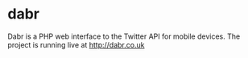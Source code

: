 dabr
====

Dabr is a PHP web interface to the Twitter API for mobile devices.
The project is running live at http://dabr.co.uk
